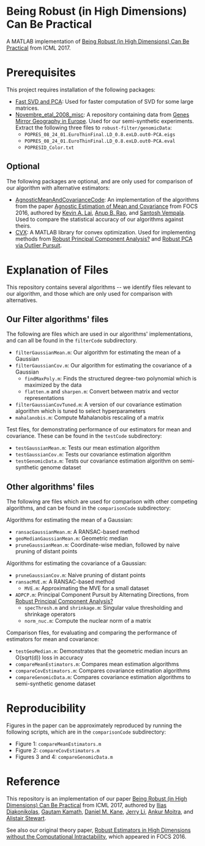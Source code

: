 # Being Robust (in High Dimensions) Can Be Practical
A MATLAB implementation of [Being Robust (in High Dimensions) Can Be Practical](https://arxiv.org/abs/1703.00893) from ICML 2017.

Prerequisites 
===
This project requires installation of the following packages:
* [Fast SVD and PCA](https://www.mathworks.com/matlabcentral/fileexchange/47132-fast-svd-and-pca): Used for faster computation of SVD for some large matrices.
* [Novembre_etal_2008_misc](https://github.com/NovembreLab/Novembre_etal_2008_misc): A repository containing data from [Genes Mirror Geography in Europe](https://www.nature.com/articles/nature07331). Used for our semi-synthetic experiments. Extract the following three files to `robust-filter/genomicData`: 
    * `POPRES_08_24_01.EuroThinFinal.LD_0.8.exLD.out0-PCA.eigs`
    * `POPRES_08_24_01.EuroThinFinal.LD_0.8.exLD.out0-PCA.eval`
    * `POPRESID_Color.txt`

Optional
---
The following packages are optional, and are only used for comparison of our algorithm with alternative estimators:
* [AgnosticMeanAndCovarianceCode](https://github.com/kal2000/AgnosticMeanAndCovarianceCode): An implementation of the algorithms from the paper [Agnostic Estimation of Mean and Covariance](https://arxiv.org/abs/1604.06968) from FOCS 2016, authored by [Kevin A. Lai](https://www.cc.gatech.edu/~klai9/), [Anup B. Rao](https://sites.google.com/site/anupraob/), and [Santosh Vempala](https://www.cc.gatech.edu/~vempala/). Used to compare the statistical accuracy of our algorithms against theirs.
* [CVX](http://cvxr.com/cvx/): A MATLAB library for convex optimization. Used for implementing methods from [Robust Principal Component Analysis?](https://dl.acm.org/citation.cfm?id=1970395) and [Robust PCA via Outlier Pursuit](https://arxiv.org/abs/1010.4237).

Explanation of Files
===
This repository contains several algorithms -- we identify files relevant to our algorithm, and those which are only used for comparison with alternatives.

Our Filter algorithms' files
---
The following are files which are used in our algorithms' implementations, and can all be found in the `filterCode` subdirectory.
* `filterGaussianMean.m`: Our algorithm for estimating the mean of a Gaussian
* `filterGaussianCov.m`: Our algorithm for estimating the covariance of a Gaussian
    * `findMaxPoly.m`: Finds the structured degree-two polynomial which is maximized by the data
    * `flatten.m` and `sharpen.m`: Convert between matrix and vector representations
* `filterGaussianCovTuned.m`: A version of our covariance estimation algorithm which is tuned to select hyperparameters 
* `mahalanobis.m`: Compute Mahalanobis rescaling of a matrix

Test files, for demonstrating performance of our estimators for mean and covariance. These can be found in the `testCode` subdirectory:
* `testGaussianMean.m`: Tests our mean estimation algorithm
* `testGaussianCov.m`: Tests our covariance estimation algorithm
* `testGenomicData.m`: Tests our covariance estimation algorithm on semi-synthetic genome dataset

Other algorithms' files
---
The following are files which are used for comparison with other competing algorithms, and can be found in the `comparisonCode` subdirectory:

Algorithms for estimating the mean of a Gaussian:
* `ransacGaussianMean.m`: A RANSAC-based method
* `geoMedianGaussianMean.m`: Geometric median
* `pruneGaussianMean.m`: Coordinate-wise median, followed by naive pruning of distant points

Algorithms for estimating the covariance of a Gaussian:
* `pruneGaussianCov.m`: Naive pruning of distant points
* `ransacMVE.m`: A RANSAC-based method
    * `MVE.m`: Approximating the MVE for a small dataset
* `ADPCP.m`: Principal Component Pursuit by Alternating Directions, from [Robust Principal Component Analysis?](https://dl.acm.org/citation.cfm?id=1970395)
    * `specThresh.m` and `shrinkage.m`: Singular value thresholding and shrinkage operators
    * `norm_nuc.m`: Compute the nuclear norm of a matrix

Comparison files, for evaluating and comparing the performance of estimators for mean and covariance:
* `testGeoMedian.m`: Demonstrates that the geometric median incurs an O(sqrt(d)) loss in accuracy
* `compareMeanEstimators.m`: Compares mean estimation algorithms
* `compareCovEstimators.m`: Compares covariance estimation algorithms
* `compareGenomicData.m`: Compares covariance estimation algorithms to semi-synthetic genome dataset

Reproducibility
===
Figures in the paper can be approximately reproduced by running the following scripts, which are in the `comparisonCode` subdirectory:
* Figure 1: `compareMeanEstimators.m`
* Figure 2: `compareCovEstimators.m`
* Figures 3 and 4: `compareGenomicData.m`

Reference
===
This repository is an implementation of our paper [Being Robust (in High Dimensions) Can Be Practical](https://arxiv.org/abs/1703.00893) from ICML 2017, authored by [Ilias Diakonikolas](http://www.iliasdiakonikolas.org/), [Gautam Kamath](http://www.gautamkamath.com/), [Daniel M. Kane](https://cseweb.ucsd.edu/~dakane/), [Jerry Li](http://www.mit.edu/~jerryzli/), [Ankur Moitra](http://people.csail.mit.edu/moitra/), and [Alistair Stewart](http://www.alistair-stewart.com/).

See also our original theory paper, [Robust Estimators in High Dimensions without the Computational Intractability](https://arxiv.org/abs/1604.06443), which appeared in FOCS 2016.
